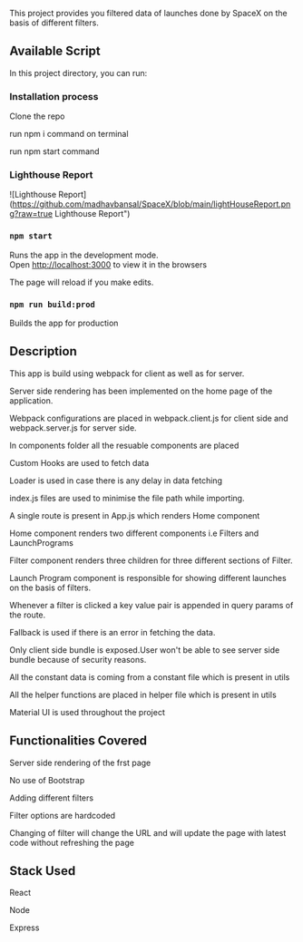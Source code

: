 This project provides you filtered data of launches done by SpaceX on the basis of different filters.

## Available Script




In this project directory, you can run:

### Installation process

Clone the repo

run npm i command on terminal

run npm start command

### Lighthouse Report

![Lighthouse Report](https://github.com/madhavbansal/SpaceX/blob/main/lightHouseReport.png?raw=true Lighthouse Report")

### `npm start`

Runs the app in the development mode.<br />
Open [http://localhost:3000](http://localhost:3000) to view it in the browsers

The page will reload if you make edits.<br />



### `npm run build:prod`

Builds the app for production<br />



## Description

This app is build using webpack for client as well as for server.

Server side rendering has been implemented on the home page of the application.

Webpack configurations are placed in webpack.client.js for client side and webpack.server.js for server side.

In components folder all the resuable components are placed

Custom Hooks are used to fetch data

Loader is used in case there is any delay in data fetching

index.js files are used to minimise the file path while importing.

A single route is present in App.js which renders Home component

Home component renders two different components i.e Filters and LaunchPrograms

Filter component renders three children for three different sections of Filter.

Launch Program component is responsible for showing different launches on the basis of filters.

Whenever a filter is clicked a key value pair is appended in query params of the route.

Fallback is used if there is an error in fetching the data.

Only client side bundle is exposed.User won't be able to see server side bundle because of security reasons.

All the constant data is coming from a constant file which is present in utils

All the helper functions are placed in helper file which is present in utils

Material UI is used throughout the project



## Functionalities Covered

Server side rendering of the frst page

No use of Bootstrap

Adding different filters

Filter options are hardcoded

Changing of filter will change the URL and will update the page with latest code without refreshing the page


## Stack Used

React

Node

Express







